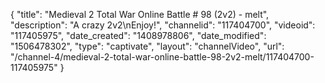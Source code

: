 {
    "title": "Medieval 2 Total War Online Battle # 98 (2v2) - melt",
    "description": "A crazy 2v2\nEnjoy!",
    "channelid": "117404700",
    "videoid": "117405975",
    "date_created": "1408978806",
    "date_modified": "1506478302",
    "type": "captivate",
    "layout": "channelVideo",
    "url": "\/channel-4\/medieval-2-total-war-online-battle-98-2v2-melt\/117404700-117405975"
}